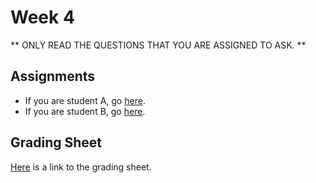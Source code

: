 # Week 4

** ONLY READ THE QUESTIONS THAT YOU ARE ASSIGNED TO ASK. **

## Assignments

* If you are student A, go [here][student-a].
* If you are student B, go [here][student-b].

## Grading Sheet

[Here][grading-sheet] is a link to the grading sheet.

[student-a]: ./questions/w4/w4a.md
[student-b]: ./questions/w4/w4b.md
[grading-sheet]: https://docs.google.com/spreadsheets/d/17KhZzPX8oysrbw7a4z4Z8huayaaTStUWjdRle3nmLC0/edit?usp=sharing
